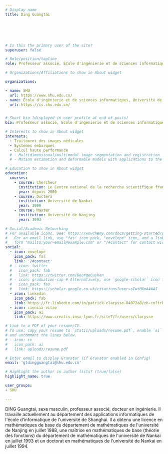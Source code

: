 ```yaml
---
# Display name
title: Ding Guangtai






# Is this the primary user of the site?
superuser: false

# Role/position/tagline
role: Professeur associé, École d'ingénierie et de sciences informatiques, Université de Shanghai

# Organizations/Affiliations to show in About widget

organizations:

- name: SHU
  url: https://www.shu.edu.cn/
- name: École d'ingénierie et de sciences informatiques, Université de Shanghai
  url: https://cs.shu.edu.cn/


# Short bio (displayed in user profile at end of posts)
bio: Professeur associé, École d'ingénierie et de sciences informatiques, Université de Shanghai

# Interests to show in About widget
interests:
  - Traitement des images médicales
  - Systèmes embarqués
  - Calcul haute performance
  # - Multidimensional/multimodal image segmentation and registration
  # - Motion estimation and deformable models with applications to the 3D analysis of the heart functions

# Education to show in About widget
education:
  courses:
    - course: Chercheur
      institution: Le Centre national de la recherche scientifique français à CREATIS (CNRS)
      year: depuis 2000
    - course: Doctera
      institution: Université de Nankai
      year: 1999
    - course: Master
      institution: Université de Nanjing
      year: 1993

# Social/Academic Networking
# For available icons, see: https://wowchemy.com/docs/getting-started/page-builder/#icons
#   For an email link, use "fas" icon pack, "envelope" icon, and a link in the
#   form "mailto:your-email@example.com" or "/#contact" for contact widget.
social:
  - icon: envelope
    icon_pack: fas
    link: '/#contact'
  # - icon: twitter
  #   icon_pack: fab
  #   link: https://twitter.com/GeorgeCushen
  # - icon: graduation-cap # Alternatively, use `google-scholar` icon from `ai` icon pack
  #   icon_pack: fas
  #   link: https://scholar.google.co.uk/citations?user=sIwtMXoAAAAJ
  - icon: linkedin
    icon_pack: fab
    link: https://fr.linkedin.com/in/patrick-clarysse-84072a8/zh-cn?trk=people-guest_people_search-card
  - icon: ciencia-vitae
    icon_pack: ai
    link: https://www.creatis.insa-lyon.fr/site7/fr/users/clarysse 

# Link to a PDF of your resume/CV.
# To use: copy your resume to `static/uploads/resume.pdf`, enable `ai` icons in `params.toml`,
# and uncomment the lines below.
# - icon: cv
#   icon_pack: ai
#   link: uploads/resume.pdf

# Enter email to display Gravatar (if Gravatar enabled in Config)
email: 'gtdingguangtai@shu.edu.cn'

# Highlight the author in author lists? (true/false)
highlight_name: true

user_groups:
- SHU
 
---
```

DING Guangtai, sexe masculin, professeur associé, docteur en ingénierie. Il travaille actuellement au département des applications informatiques de l'école d'informatique de l'université de Shanghai. Il a obtenu une licence en mathématiques de base du département de mathématiques de l'université de Nanjing en juillet 1988, une maîtrise en mathématiques de base (théorie des fonctions) du département de mathématiques de l'université de Nankai en juillet 1993 et un doctorat en mathématiques de l'université de Nankai en juillet 1994.
